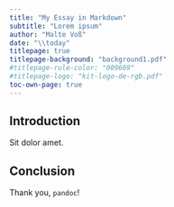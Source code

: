 ```yaml
---
title: "My Essay in Markdown"
subtitle: "Lorem ipsum"
author: "Malte Voß"
date: "\\today"
titlepage: true
titlepage-background: "background1.pdf"
#titlepage-rule-color: "009669"
#titlepage-logo: "kit-logo-de-rgb.pdf"
toc-own-page: true
---
```


## Introduction

Sit dolor amet.

## Conclusion

Thank you, `pandoc`!
